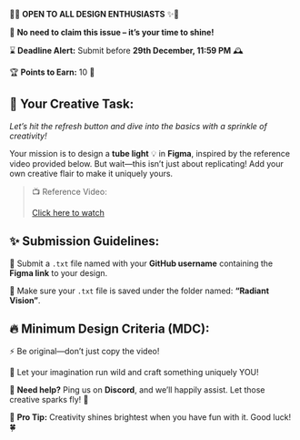 🎨✨ **OPEN TO ALL DESIGN ENTHUSIASTS** ✨🎨

📢 **No need to claim this issue – it’s your time to shine!**

⌛ **Deadline Alert:** Submit before **29th December, 11:59 PM** 🕰️

🏆 **Points to Earn:** 10 🌟

## **🌟 Your Creative Task:**

*Let’s hit the refresh button and dive into the basics with a sprinkle of creativity!*

Your mission is to design a **tube light** 💡 in **Figma**, inspired by the reference video provided below. But wait—this isn’t just about replicating! Add your own creative flair to make it uniquely yours.

> 📺 Reference Video:
> 
> 
> [Click here to watch](https://www.youtube.com/watch?v=sbDuATZ-46E)
> 

## **✨ Submission Guidelines:**

📁 Submit a `.txt` file named with your **GitHub username** containing the **Figma link** to your design.

📂 Make sure your `.txt` file is saved under the folder named: **“Radiant Vision”**.

## **🔥 Minimum Design Criteria (MDC):**

⚡ Be original—don’t just copy the video!

💭 Let your imagination run wild and craft something uniquely YOU!

💬 **Need help?** Ping us on **Discord**, and we’ll happily assist. Let those creative sparks fly! 🚀

🎉 **Pro Tip:** Creativity shines brightest when you have fun with it. Good luck! 🍀
